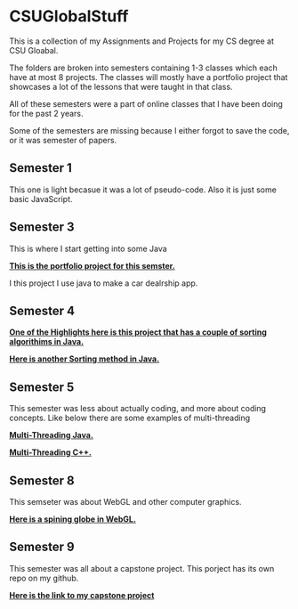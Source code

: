 # CSUGlobalStuff
This is a collection of my Assignments and Projects for my CS degree at CSU Gloabal.

The folders are broken into semesters containing 1-3 classes which each have at most 8 projects. The classes will mostly have a portfolio project that showcases a lot of the lessons that were taught in that class.

All of these semesters were a part of online classes that I have been doing for the past 2 years.

Some of the semesters are missing because I either forgot to save the code, or it was semester of papers.

## Semester 1
This one is light becasue it was a lot of pseudo-code. Also it is just some basic JavaScript.

## Semester 3
This is where I start getting into some Java

[**This is the portfolio project for this semster.**](https://github.com/Jeffordsmp/CSUGlobalStuff/blob/main/Semester3/Portfolio/CSC320PortfolioProject.java)

I this project I use java to make a car dealrship app.

## Semester 4
[**One of the Highlights here is this project that has a couple of sorting algorithims in Java.**](https://github.com/Jeffordsmp/CSUGlobalStuff/tree/main/Semester4/CSC372/module6)

[**Here is another Sorting method in Java.**](https://github.com/Jeffordsmp/CSUGlobalStuff/tree/main/Semester4/CSC400/module6)

## Semester 5
This semester was less about actually coding, and more about coding concepts. Like below there are some examples of multi-threading


[**Multi-Threading Java.**](https://github.com/Jeffordsmp/CSUGlobalStuff/blob/main/semester5/CSC450/PortfolioProject/multithreading.java)

[**Multi-Threading C++.**](https://github.com/Jeffordsmp/CSUGlobalStuff/blob/main/semester5/CSC450/PortfolioMilestone/multithreading.cpp)


## Semester 8
This semseter was about WebGL and other computer graphics.

[**Here is a spining globe in WebGL.**](https://github.com/Jeffordsmp/CSUGlobalStuff/tree/main/semester8/spiningSphere)

## Semester 9

This semester was all about a capstone project. This porject has its own repo on my github.


[**Here is the link to my capstone project**](https://github.com/Jeffordsmp/CSUCapstone)

